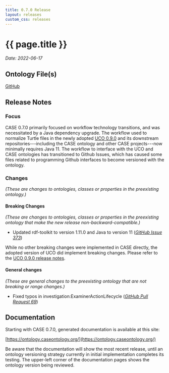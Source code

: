 ```yaml
---
title: 0.7.0 Release
layout: releases
custom_css: releases
---
```


# {{ page.title }}

*Date: 2022-06-17*

## Ontology File(s)

[GitHub](https://github.com/casework/CASE/releases/tag/0.7.0)


## Release Notes


### Focus

CASE 0.7.0 primarily focused on workflow technology transitions, and was necessitated by a Java dependency upgrade.  The workflow used to normalize Turtle files in the newly adopted [UCO 0.9.0](https://unifiedcyberontology.org/releases/0.9.0/) and its downstream repositories---including the CASE ontology and other CASE projects---now minimally requires Java 11.  The workflow to interface with the UCO and CASE ontologies has transitioned to Github Issues, which has caused some files related to programming Github interfaces to become versioned with the ontology.


### Changes

*(These are changes to ontologies, classes or properties in the preexisting ontology.)*


#### Breaking Changes

*(These are changes to ontologies, classes or properties in the preexisting ontology that make the new release non-backward-compatible.)*

* Updated rdf-toolkit to version 1.11.0 and Java to version 11 ([*GitHub Issue 373*](https://github.com/ucoProject/UCO/issues/373))

While no other breaking changes were implemented in CASE directly, the adopted version of UCO did implement breaking changes.  Please refer to the [UCO 0.9.0 release notes](https://unifiedcyberontology.org/releases/0.9.0/).

#### General changes

*(These are general changes to the preexisting ontology that are not breaking or range changes.)*

* Fixed typos in investigation:ExaminerActionLifecycle ([*GitHub Pull Request 69*](https://github.com/casework/CASE/pull/69))


## Documentation

Starting with CASE 0.7.0, generated documentation is available at this site:

[https://ontology.caseontology.org/](https://ontology.caseontology.org/)

Be aware that the documentation will show the most recent release, until an ontology versioning strategy currently in initial implementation completes its testing.  The upper-left corner of the documentation pages shows the ontology version being reviewed.
